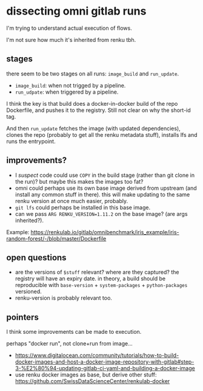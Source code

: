 # dissecting omni gitlab runs

I'm trying to understand actual execution of flows.

I'm not sure how much it's inherited from renku tbh.

## stages

there seem to be two stages on all runs: `image_build` and `run_update`.

* `image_build`:  when not trigged by a pipeline.
* `run_udpate`: when triggered by a pipeline.

I think the key is that build does a docker-in-docker build of the repo Dockerfile, and pushes it to the registry. Still not clear on why the short-id tag.

And then `run_update` fetches the image (with updated dependencies), clones the
repo (probably to get all the renku metadata stuff), installs lfs and runs the entrypoint.

## improvements?

* I *suspect* code could use `COPY` in the build stage (rather than git clone
  in the run)? but maybe this makes the images too fat?
* omni could perhaps use its own base image derived from upstream (and install any
  common stuff in there). this will make updating to the same renku version at
once much easier, probably.
* `git lfs` could perhaps be installed in this base image.
* can we pass `ARG RENKU_VERSION=1.11.2` on the base image? (are args inherited?).

Example: https://renkulab.io/gitlab/omnibenchmark/iris_example/iris-random-forest/-/blob/master/Dockerfile

## open questions

* are the versions of `$stuff` relevant? where are they captured? the registry
  will have an expiry date. in theory, a build should be reproducible with
  `base-version` + `system-packages` + `python-packages` versioned.
* renku-version is probably relevant too.

## pointers

I think some improvements can be made to execution.

perhaps "docker run", not clone+run from image...

* https://www.digitalocean.com/community/tutorials/how-to-build-docker-images-and-host-a-docker-image-repository-with-gitlab#step-3-%E2%80%94-updating-gitlab-ci-yaml-and-building-a-docker-image
* use renku docker images as base, but derive other stuff: https://github.com/SwissDataScienceCenter/renkulab-docker
